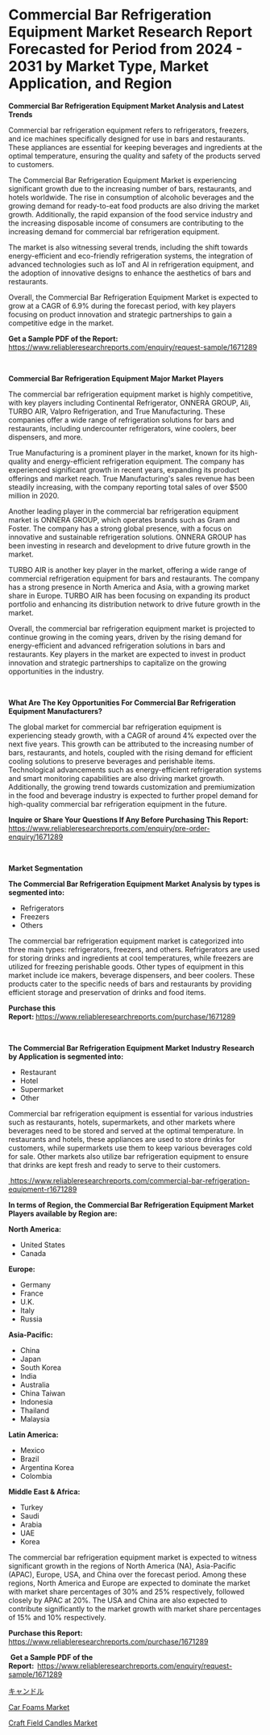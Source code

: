 <p><h1>Commercial Bar Refrigeration Equipment Market Research Report Forecasted for Period from 2024 -  2031 by Market Type, Market Application, and Region</h1></p><p><strong>Commercial Bar Refrigeration Equipment Market Analysis and Latest Trends</strong></p>
<p><p>Commercial bar refrigeration equipment refers to refrigerators, freezers, and ice machines specifically designed for use in bars and restaurants. These appliances are essential for keeping beverages and ingredients at the optimal temperature, ensuring the quality and safety of the products served to customers.</p><p>The Commercial Bar Refrigeration Equipment Market is experiencing significant growth due to the increasing number of bars, restaurants, and hotels worldwide. The rise in consumption of alcoholic beverages and the growing demand for ready-to-eat food products are also driving the market growth. Additionally, the rapid expansion of the food service industry and the increasing disposable income of consumers are contributing to the increasing demand for commercial bar refrigeration equipment.</p><p>The market is also witnessing several trends, including the shift towards energy-efficient and eco-friendly refrigeration systems, the integration of advanced technologies such as IoT and AI in refrigeration equipment, and the adoption of innovative designs to enhance the aesthetics of bars and restaurants.</p><p>Overall, the Commercial Bar Refrigeration Equipment Market is expected to grow at a CAGR of 6.9% during the forecast period, with key players focusing on product innovation and strategic partnerships to gain a competitive edge in the market.</p></p>
<p><strong>Get a Sample PDF of the Report:&nbsp;</strong> <a href="https://www.reliableresearchreports.com/enquiry/request-sample/1671289">https://www.reliableresearchreports.com/enquiry/request-sample/1671289</a></p>
<p>&nbsp;</p>
<p><strong>Commercial Bar Refrigeration Equipment Major Market Players</strong></p>
<p><p>The commercial bar refrigeration equipment market is highly competitive, with key players including Continental Refrigerator, ONNERA GROUP, Ali, TURBO AIR, Valpro Refrigeration, and True Manufacturing. These companies offer a wide range of refrigeration solutions for bars and restaurants, including undercounter refrigerators, wine coolers, beer dispensers, and more.</p><p>True Manufacturing is a prominent player in the market, known for its high-quality and energy-efficient refrigeration equipment. The company has experienced significant growth in recent years, expanding its product offerings and market reach. True Manufacturing's sales revenue has been steadily increasing, with the company reporting total sales of over $500 million in 2020.</p><p>Another leading player in the commercial bar refrigeration equipment market is ONNERA GROUP, which operates brands such as Gram and Foster. The company has a strong global presence, with a focus on innovative and sustainable refrigeration solutions. ONNERA GROUP has been investing in research and development to drive future growth in the market.</p><p>TURBO AIR is another key player in the market, offering a wide range of commercial refrigeration equipment for bars and restaurants. The company has a strong presence in North America and Asia, with a growing market share in Europe. TURBO AIR has been focusing on expanding its product portfolio and enhancing its distribution network to drive future growth in the market.</p><p>Overall, the commercial bar refrigeration equipment market is projected to continue growing in the coming years, driven by the rising demand for energy-efficient and advanced refrigeration solutions in bars and restaurants. Key players in the market are expected to invest in product innovation and strategic partnerships to capitalize on the growing opportunities in the industry.</p></p>
<p>&nbsp;</p>
<p><strong>What Are The Key Opportunities For Commercial Bar Refrigeration Equipment Manufacturers?</strong></p>
<p><p>The global market for commercial bar refrigeration equipment is experiencing steady growth, with a CAGR of around 4% expected over the next five years. This growth can be attributed to the increasing number of bars, restaurants, and hotels, coupled with the rising demand for efficient cooling solutions to preserve beverages and perishable items. Technological advancements such as energy-efficient refrigeration systems and smart monitoring capabilities are also driving market growth. Additionally, the growing trend towards customization and premiumization in the food and beverage industry is expected to further propel demand for high-quality commercial bar refrigeration equipment in the future.</p></p>
<p><strong>Inquire or Share Your Questions If Any Before Purchasing This Report:</strong> <a href="https://www.reliableresearchreports.com/enquiry/pre-order-enquiry/1671289">https://www.reliableresearchreports.com/enquiry/pre-order-enquiry/1671289</a></p>
<p>&nbsp;</p>
<p><strong>Market Segmentation</strong></p>
<p><strong>The Commercial Bar Refrigeration Equipment Market Analysis by types is segmented into:</strong></p>
<p><ul><li>Refrigerators</li><li>Freezers</li><li>Others</li></ul></p>
<p><p>The commercial bar refrigeration equipment market is categorized into three main types: refrigerators, freezers, and others. Refrigerators are used for storing drinks and ingredients at cool temperatures, while freezers are utilized for freezing perishable goods. Other types of equipment in this market include ice makers, beverage dispensers, and beer coolers. These products cater to the specific needs of bars and restaurants by providing efficient storage and preservation of drinks and food items.</p></p>
<p><strong>Purchase this Report:&nbsp;</strong><a href="https://www.reliableresearchreports.com/purchase/1671289">https://www.reliableresearchreports.com/purchase/1671289</a></p>
<p>&nbsp;</p>
<p><strong>The Commercial Bar Refrigeration Equipment Market Industry Research by Application is segmented into:</strong></p>
<p><ul><li>Restaurant</li><li>Hotel</li><li>Supermarket</li><li>Other</li></ul></p>
<p><p>Commercial bar refrigeration equipment is essential for various industries such as restaurants, hotels, supermarkets, and other markets where beverages need to be stored and served at the optimal temperature. In restaurants and hotels, these appliances are used to store drinks for customers, while supermarkets use them to keep various beverages cold for sale. Other markets also utilize bar refrigeration equipment to ensure that drinks are kept fresh and ready to serve to their customers.</p></p>
<p><a href="https://www.reliableresearchreports.com/commercial-bar-refrigeration-equipment-r1671289">&nbsp;https://www.reliableresearchreports.com/commercial-bar-refrigeration-equipment-r1671289</a></p>
<p><strong>In terms of Region, the Commercial Bar Refrigeration Equipment Market Players available by Region are:</strong></p>
<p>
    <p> <strong> North America: </strong>
        <ul>
            <li>United States</li>
            <li>Canada</li>
        </ul>
        </p> 
    <p> <strong> Europe: </strong>
        <ul>
            <li>Germany</li>
            <li>France</li>
            <li>U.K.</li>
            <li>Italy</li>
            <li>Russia</li>
        </ul>
        </p> 
    <p> <strong> Asia-Pacific: </strong>
        <ul>
            <li>China</li>
            <li>Japan</li>
            <li>South Korea</li>
            <li>India</li>
            <li>Australia</li>
            <li>China Taiwan</li>
            <li>Indonesia</li>
            <li>Thailand</li>
            <li>Malaysia</li>
        </ul>
        </p> 
    <p> <strong> Latin America: </strong>
        <ul>
            <li>Mexico</li>
            <li>Brazil</li>
            <li>Argentina Korea</li>
            <li>Colombia</li>
        </ul>
        </p> 
    <p> <strong> Middle East & Africa: </strong>
        <ul>
            <li>Turkey</li>
            <li>Saudi</li>
            <li>Arabia</li>
            <li>UAE</li>
            <li>Korea</li>
        </ul>
    </p>
    </p>
<p><p>The commercial bar refrigeration equipment market is expected to witness significant growth in the regions of North America (NA), Asia-Pacific (APAC), Europe, USA, and China over the forecast period. Among these regions, North America and Europe are expected to dominate the market with market share percentages of 30% and 25% respectively, followed closely by APAC at 20%. The USA and China are also expected to contribute significantly to the market growth with market share percentages of 15% and 10% respectively.</p></p>
<p><strong>Purchase this Report: </strong><a href="https://www.reliableresearchreports.com/purchase/1671289">https://www.reliableresearchreports.com/purchase/1671289</a></p>
<p>&nbsp;<strong>Get a Sample PDF of the Report:&nbsp;&nbsp;</strong><a href="https://www.reliableresearchreports.com/enquiry/request-sample/1671289">https://www.reliableresearchreports.com/enquiry/request-sample/1671289</a></p>
<p><strong></strong></p>
<p><p><a href="https://github.com/SarahFahey88/Market-Research-Report-List-1/blob/main/162614239549.md">キャンドル</a></p><p><a href="https://www.linkedin.com/pulse/car-foams-market-provides-comprehensive-analysis-including-j7lgf?trackingId=ZJLKMjz%2B6BvxELXdPLiPZw%3D%3D">Car Foams Market</a></p><p><a href="https://www.linkedin.com/pulse/craft-field-candles-market-research-report-provides-thorough-lxlgf?trackingId=V%2F3p7QlmZNYsytw1KKbR7g%3D%3D">Craft Field Candles Market</a></p></p>